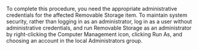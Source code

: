 <Token xmlns:xlink="http://www.w3.org/1999/xlink">To complete this procedure, you need the appropriate administrative credentials for the affected Removable Storage item. To maintain system security, rather than logging in as an administrator, log in as a user without administrative credentials, and run Removable Storage as an administrator by right-clicking the Computer Management icon, clicking <ui xmlns="http://ddue.schemas.microsoft.com/authoring/2003/5">Run As</ui>, and choosing an account in the local Administrators group.</Token>
